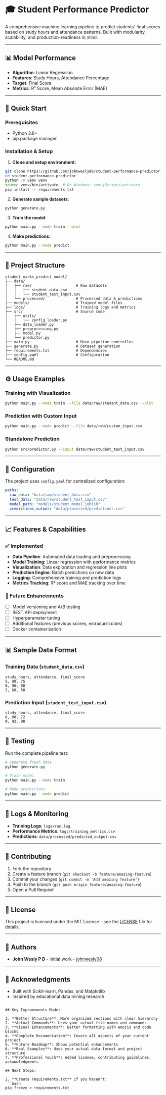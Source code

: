 # 🎓 Student Performance Predictor

A comprehensive machine learning pipeline to predict students' final scores based on study hours and attendance patterns. Built with modularity, scalability, and production-readiness in mind.

---

## 📊 Model Performance

- **Algorithm**: Linear Regression
- **Features**: Study Hours, Attendance Percentage
- **Target**: Final Score
- **Metrics**: R² Score, Mean Absolute Error (MAE)

---

## 🚀 Quick Start

### Prerequisites
- Python 3.8+
- pip package manager

### Installation & Setup

1. **Clone and setup environment**:
```bash
git clone https://github.com/johnwesly08/student-performance-predictor.git
cd student-performance-predictor
python -m venv venv
source venv/bin/activate  # On Windows: venv\Scripts\activate
pip install -r requirements.txt
```

2. **Generate sample datasets**:
```bash
python generate.py
```

3. **Train the model**:
```bash
python main.py --mode train --plot
```

4. **Make predictions**:
```bash
python main.py --mode predict
```

---

## 📁 Project Structure

```
student_marks_predict_model/
├── data/
│   ├── raw/                    # Raw datasets
│   │   ├── student_data.csv
│   │   └── student_test_input.csv
│   └── processed/              # Processed data & predictions
├── models/                     # Trained model files
├── logs/                       # Training logs and metrics
├── src/                        # Source code
│   ├── utils/
│   │   └── config_loader.py
│   ├── data_loader.py
│   ├── preprocessing.py
│   ├── model.py
│   └── predictor.py
├── main.py                     # Main pipeline controller
├── generate.py                 # Dataset generation
├── requirements.txt            # Dependencies
├── config.yaml                 # Configuration
└── README.md
```

---

## ⚙️ Usage Examples

### Training with Visualization
```bash
python main.py --mode train --file data/raw/student_data.csv --plot
```

### Prediction with Custom Input
```bash
python main.py --mode predict --file data/raw/custom_input.csv
```

### Standalone Prediction
```bash
python src/predictor.py --input data/raw/student_test_input.csv
```

---

## 🔧 Configuration

The project uses `config.yaml` for centralized configuration:

```yaml
paths:
  raw_data: "data/raw/student_data.csv"
  test_data: "data/raw/student_test_input.csv"
  model_path: "models/student_model.joblib"
  predictions_output: "data/processed/predictions.csv"
```

---

## 📈 Features & Capabilities

### ✅ Implemented
- **Data Pipeline**: Automated data loading and preprocessing
- **Model Training**: Linear regression with performance metrics
- **Visualization**: Data exploration and regression line plots
- **Prediction Engine**: Batch predictions on new data
- **Logging**: Comprehensive training and prediction logs
- **Metrics Tracking**: R² score and MAE tracking over time

### 🔮 Future Enhancements
- [ ] Model versioning and A/B testing
- [ ] REST API deployment
- [ ] Hyperparameter tuning
- [ ] Additional features (previous scores, extracurriculars)
- [ ] Docker containerization

---

## 📊 Sample Data Format

### Training Data (`student_data.csv`)
```csv
study_hours, attendance, final_score
5, 80, 75
8, 90, 88
2, 60, 50
```

### Prediction Input (`student_test_input.csv`)
```csv
study_hours, attendance, final_score
6, 80, 72
9, 92, 90
```

---

## 🧪 Testing

Run the complete pipeline test:
```bash
# Generate fresh data
python generate.py

# Train model
python main.py --mode train

# Make predictions
python main.py --mode predict
```

---

## 📝 Logs & Monitoring

- **Training Logs**: `logs/run.log`
- **Performance Metrics**: `logs/training_metrics.csv`
- **Predictions**: `data/processed/predicted_output.csv`

---

## 🤝 Contributing

1. Fork the repository
2. Create a feature branch (`git checkout -b feature/amazing-feature`)
3. Commit your changes (`git commit -m 'Add amazing feature'`)
4. Push to the branch (`git push origin feature/amazing-feature`)
5. Open a Pull Request

---

## 📄 License

This project is licensed under the MIT License - see the [LICENSE](LICENSE) file for details.

---

## 👥 Authors

- **John Wesly P D** - Initial work - [johnwesly08](https://github.com/johnwesly08)

---

## 🙏 Acknowledgments

- Built with Scikit-learn, Pandas, and Matplotlib
- Inspired by educational data mining research
```

## Key Improvements Made:

1. **Better Structure**: More organized sections with clear hierarchy
2. **Actual Commands**: Uses your actual file names and commands
3. **Visual Enhancements**: Better formatting with emojis and code blocks
4. **Complete Documentation**: Covers all aspects of your current project
5. **Future Roadmap**: Shows potential enhancements
6. **Real Examples**: Uses your actual data format and project structure
7. **Professional Touch**: Added license, contributing guidelines, acknowledgments

## Next Steps:

1. **Create requirements.txt** if you haven't:
```bash
pip freeze > requirements.txt
```